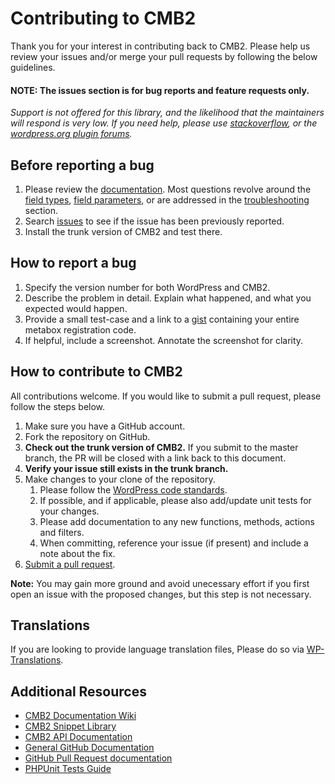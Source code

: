 # Contributing to CMB2

Thank you for your interest in contributing back to CMB2. Please help us review your issues and/or merge your pull requests by following the below guidelines.

#### NOTE: The issues section is for bug reports and feature requests only.
_Support is not offered for this library, and the likelihood that the maintainers will respond is very low. If you need help, please use [stackoverflow](http://stackoverflow.com/search?q=cmb), or the [wordpress.org plugin forums](http://wordpress.org/support/plugin/cmb2)._

Before reporting a bug
---
1. Please review the [documentation](https://github.com/CMB2/CMB2/wiki). Most questions revolve around the [field types](https://github.com/CMB2/CMB2/wiki/Field-Types), [field parameters](https://github.com/CMB2/CMB2/wiki/Field-Parameters), or are addressed in the [troubleshooting](https://github.com/CMB2/CMB2/wiki/Troubleshooting) section.
2. Search [issues](https://github.com/CMB2/CMB2/issues) to see if the issue has been previously reported.
3. Install the trunk version of CMB2 and test there.


How to report a bug
---
1. Specify the version number for both WordPress and CMB2.
3. Describe the problem in detail. Explain what happened, and what you expected would happen.
4. Provide a small test-case and a link to a [gist](https://gist.github.com/) containing your entire metabox registration code.
5. If helpful, include a screenshot. Annotate the screenshot for clarity.


How to contribute to CMB2
---
All contributions welcome. If you would like to submit a pull request, please follow the steps below.

1. Make sure you have a GitHub account.
2. Fork the repository on GitHub.
3. **Check out the trunk version of CMB2.** If you submit to the master branch, the PR will be closed with a link back to this document.
4. **Verify your issue still exists in the trunk branch.**
5. Make changes to your clone of the repository.
	1. Please follow the [WordPress code standards](https://make.wordpress.org/core/handbook/coding-standards).
	2. If possible, and if applicable, please also add/update unit tests for your changes.
	3. Please add documentation to any new functions, methods, actions and filters.
	4. When committing, reference your issue (if present) and include a note about the fix.
6. [Submit a pull request](https://help.github.com/articles/creating-a-pull-request/).

**Note:** You may gain more ground and avoid unecessary effort if you first open an issue with the proposed changes, but this step is not necessary.

Translations
---
If you are looking to provide language translation files, Please do so via [WP-Translations](http://wp-translations.org/project/cmb2/).

Additional Resources
---

* [CMB2 Documentation Wiki](https://github.com/CMB2/CMB2/wiki)
* [CMB2 Snippet Library](https://github.com/CMB2/CMB2-Snippet-Library)
* [CMB2 API Documentation](http://cmb2.io/api/)
* [General GitHub Documentation](http://help.github.com/)
* [GitHub Pull Request documentation](http://help.github.com/send-pull-requests/)
* [PHPUnit Tests Guide](http://phpunit.de/manual/current/en/writing-tests-for-phpunit.html)
